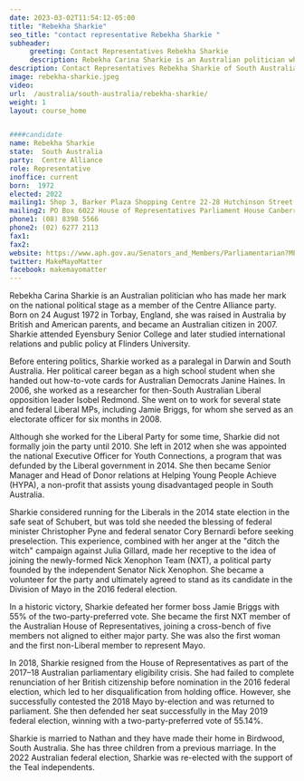 ```yaml
---
date: 2023-03-02T11:54:12-05:00
title: "Rebekha Sharkie"
seo_title: "contact representative Rebekha Sharkie "
subheader:
     greeting: Contact Representatives Rebekha Sharkie
     description: Rebekha Carina Sharkie is an Australian politician who has made her mark on the national political stage as a member of the Centre Alliance party.
description: Contact Representatives Rebekha Sharkie of South Australia. Contact information for Rebekha Sharkie includes email address, phone number, and mailing address.
image: rebekha-sharkie.jpeg
video:
url:  /australia/south-australia/rebekha-sharkie/
weight: 1
layout: course_home


####candidate
name: Rebekha Sharkie
state:	South Australia
party:	Centre Alliance
role: Representative
inoffice: current
born:  1972
elected: 2022
mailing1: Shop 3, Barker Plaza Shopping Centre 22-28 Hutchinson Street MT Barker, SA, 5251
mailing2: PO Box 6022 House of Representatives Parliament House Canberra ACT 2600
phone1:	(08) 8398 5566
phone2: (02) 6277 2113
fax1:
fax2:
website: https://www.aph.gov.au/Senators_and_Members/Parliamentarian?MPID=265980
twitter: MakeMayoMatter
facebook: makemayomatter
---
```


Rebekha Carina Sharkie is an Australian politician who has made her mark on the national political stage as a member of the Centre Alliance party. Born on 24 August 1972 in Torbay, England, she was raised in Australia by British and American parents, and became an Australian citizen in 2007. Sharkie attended Eyensbury Senior College and later studied international relations and public policy at Flinders University.

Before entering politics, Sharkie worked as a paralegal in Darwin and South Australia. Her political career began as a high school student when she handed out how-to-vote cards for Australian Democrats Janine Haines. In 2006, she worked as a researcher for then-South Australian Liberal opposition leader Isobel Redmond. She went on to work for several state and federal Liberal MPs, including Jamie Briggs, for whom she served as an electorate officer for six months in 2008.

Although she worked for the Liberal Party for some time, Sharkie did not formally join the party until 2010. She left in 2012 when she was appointed the national Executive Officer for Youth Connections, a program that was defunded by the Liberal government in 2014. She then became Senior Manager and Head of Donor relations at Helping Young People Achieve (HYPA), a non-profit that assists young disadvantaged people in South Australia.

Sharkie considered running for the Liberals in the 2014 state election in the safe seat of Schubert, but was told she needed the blessing of federal minister Christopher Pyne and federal senator Cory Bernardi before seeking preselection. This experience, combined with her anger at the "ditch the witch" campaign against Julia Gillard, made her receptive to the idea of joining the newly-formed Nick Xenophon Team (NXT), a political party founded by the independent Senator Nick Xenophon. She became a volunteer for the party and ultimately agreed to stand as its candidate in the Division of Mayo in the 2016 federal election.

In a historic victory, Sharkie defeated her former boss Jamie Briggs with 55% of the two-party-preferred vote. She became the first NXT member of the Australian House of Representatives, joining a cross-bench of five members not aligned to either major party. She was also the first woman and the first non-Liberal member to represent Mayo.

In 2018, Sharkie resigned from the House of Representatives as part of the 2017–18 Australian parliamentary eligibility crisis. She had failed to complete renunciation of her British citizenship before nomination in the 2016 federal election, which led to her disqualification from holding office. However, she successfully contested the 2018 Mayo by-election and was returned to parliament. She then defended her seat successfully in the May 2019 federal election, winning with a two-party-preferred vote of 55.14%.

Sharkie is married to Nathan and they have made their home in Birdwood, South Australia. She has three children from a previous marriage. In the 2022 Australian federal election, Sharkie was re-elected with the support of the Teal independents.